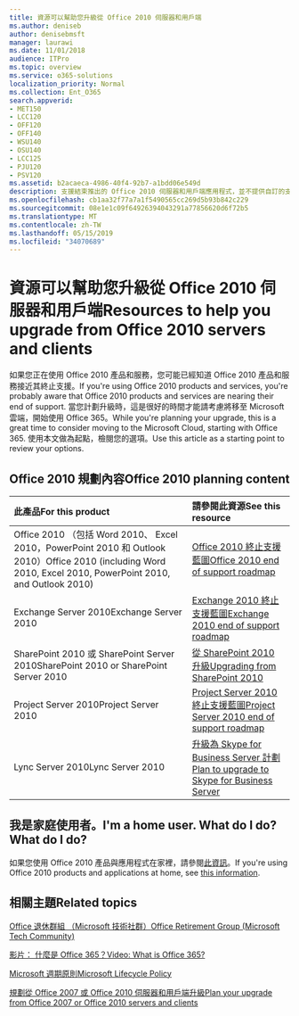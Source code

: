 ```yaml
---
title: 資源可以幫助您升級從 Office 2010 伺服器和用戶端
ms.author: deniseb
author: denisebmsft
manager: laurawi
ms.date: 11/01/2018
audience: ITPro
ms.topic: overview
ms.service: o365-solutions
localization_priority: Normal
ms.collection: Ent_O365
search.appverid:
- MET150
- LCC120
- OFF120
- OFF140
- WSU140
- OSU140
- LCC125
- PJU120
- PSV120
ms.assetid: b2acaeca-4986-40f4-92b7-a1bdd06e549d
description: 支援結束推出的 Office 2010 伺服器和用戶端應用程式，並不提供自訂的支援協議。 使用本文來啟動現在規劃您的升級。
ms.openlocfilehash: cb1aa32f77a7a1f5490565cc269d5b93b842c229
ms.sourcegitcommit: 08e1e1c09f64926394043291a77856620d6f72b5
ms.translationtype: MT
ms.contentlocale: zh-TW
ms.lasthandoff: 05/15/2019
ms.locfileid: "34070689"
---
```

# <a name="resources-to-help-you-upgrade-from-office-2010-servers-and-clients"></a><span data-ttu-id="8d448-104">資源可以幫助您升級從 Office 2010 伺服器和用戶端</span><span class="sxs-lookup"><span data-stu-id="8d448-104">Resources to help you upgrade from Office 2010 servers and clients</span></span>

<span data-ttu-id="8d448-105">如果您正在使用 Office 2010 產品和服務，您可能已經知道 Office 2010 產品和服務接近其終止支援。</span><span class="sxs-lookup"><span data-stu-id="8d448-105">If you're using Office 2010 products and services, you're probably aware that Office 2010 products and services are nearing their end of support.</span></span> <span data-ttu-id="8d448-106">當您計劃升級時，這是很好的時間才能請考慮將移至 Microsoft 雲端，開始使用 Office 365。</span><span class="sxs-lookup"><span data-stu-id="8d448-106">While you're planning your upgrade, this is a great time to consider moving to the Microsoft Cloud, starting with Office 365.</span></span> <span data-ttu-id="8d448-107">使用本文做為起點，檢閱您的選項。</span><span class="sxs-lookup"><span data-stu-id="8d448-107">Use this article as a starting point to review your options.</span></span>
      
## <a name="office-2010-planning-content"></a><span data-ttu-id="8d448-108">Office 2010 規劃內容</span><span class="sxs-lookup"><span data-stu-id="8d448-108">Office 2010 planning content</span></span>
  
|<span data-ttu-id="8d448-109">**此產品**</span><span class="sxs-lookup"><span data-stu-id="8d448-109">**For this product**</span></span>|<span data-ttu-id="8d448-110">**請參閱此資源**</span><span class="sxs-lookup"><span data-stu-id="8d448-110">**See this resource**</span></span>|
|:-----|:-----|
|<span data-ttu-id="8d448-111">Office 2010 （包括 Word 2010、 Excel 2010，PowerPoint 2010 和 Outlook 2010）</span><span class="sxs-lookup"><span data-stu-id="8d448-111">Office 2010 (including Word 2010, Excel 2010, PowerPoint 2010, and Outlook 2010)</span></span>  <br/> |[<span data-ttu-id="8d448-112">Office 2010 終止支援藍圖</span><span class="sxs-lookup"><span data-stu-id="8d448-112">Office 2010 end of support roadmap</span></span>](https://docs.microsoft.com/DeployOffice/office-2010-end-support-roadmap) <br/> |
|<span data-ttu-id="8d448-113">Exchange Server 2010</span><span class="sxs-lookup"><span data-stu-id="8d448-113">Exchange Server 2010</span></span>  <br/> |[<span data-ttu-id="8d448-114">Exchange 2010 終止支援藍圖</span><span class="sxs-lookup"><span data-stu-id="8d448-114">Exchange 2010 end of support roadmap</span></span>](exchange-2010-end-of-support.md) <br/> |
|<span data-ttu-id="8d448-115">SharePoint 2010 或 SharePoint Server 2010</span><span class="sxs-lookup"><span data-stu-id="8d448-115">SharePoint 2010 or SharePoint Server 2010</span></span>  <br/> |[<span data-ttu-id="8d448-116">從 SharePoint 2010 升級</span><span class="sxs-lookup"><span data-stu-id="8d448-116">Upgrading from SharePoint 2010</span></span>](upgrade-from-sharepoint-2010.md) <br/> |
|<span data-ttu-id="8d448-117">Project Server 2010</span><span class="sxs-lookup"><span data-stu-id="8d448-117">Project Server 2010</span></span> <br/> | [<span data-ttu-id="8d448-118">Project Server 2010 終止支援藍圖</span><span class="sxs-lookup"><span data-stu-id="8d448-118">Project Server 2010 end of support roadmap</span></span>](project-server-2010-end-of-support.md) <br/> |
|<span data-ttu-id="8d448-119">Lync Server 2010</span><span class="sxs-lookup"><span data-stu-id="8d448-119">Lync Server 2010</span></span> <br/> | [<span data-ttu-id="8d448-120">升級為 Skype for Business Server 計劃</span><span class="sxs-lookup"><span data-stu-id="8d448-120">Plan to upgrade to Skype for Business Server</span></span>](https://docs.microsoft.com/skypeforbusiness/plan-your-deployment/upgrade) <br/> |
    
## <a name="im-a-home-user-what-do-i-do"></a><span data-ttu-id="8d448-121">我是家庭使用者。</span><span class="sxs-lookup"><span data-stu-id="8d448-121">I'm a home user.</span></span> <span data-ttu-id="8d448-122">What do I do?</span><span class="sxs-lookup"><span data-stu-id="8d448-122">What do I do?</span></span>

<span data-ttu-id="8d448-123">如果您使用 Office 2010 產品與應用程式在家裡，請參閱[此資訊](plan-upgrade-previous-versions-office.md#im-a-home-user-what-do-i-do)。</span><span class="sxs-lookup"><span data-stu-id="8d448-123">If you're using Office 2010 products and applications at home, see [this information](plan-upgrade-previous-versions-office.md#im-a-home-user-what-do-i-do).</span></span>

## <a name="related-topics"></a><span data-ttu-id="8d448-124">相關主題</span><span class="sxs-lookup"><span data-stu-id="8d448-124">Related topics</span></span>

[<span data-ttu-id="8d448-125">Office 退休群組 （Microsoft 技術社群）</span><span class="sxs-lookup"><span data-stu-id="8d448-125">Office Retirement Group (Microsoft Tech Community)</span></span>](https://go.microsoft.com/fwlink/?linkid=842065)
  
[<span data-ttu-id="8d448-126">影片： 什麼是 Office 365？</span><span class="sxs-lookup"><span data-stu-id="8d448-126">Video: What is Office 365?</span></span>](https://support.office.com/article/847caf12-2589-452c-8aca-1c009797678b.aspx)
  
[<span data-ttu-id="8d448-127">Microsoft 週期原則</span><span class="sxs-lookup"><span data-stu-id="8d448-127">Microsoft Lifecycle Policy</span></span>](https://go.microsoft.com/fwlink/?linkid=865200)

[<span data-ttu-id="8d448-128">規劃從 Office 2007 或 Office 2010 伺服器和用戶端升級</span><span class="sxs-lookup"><span data-stu-id="8d448-128">Plan your upgrade from Office 2007 or Office 2010 servers and clients</span></span>](plan-upgrade-previous-versions-office.md)

